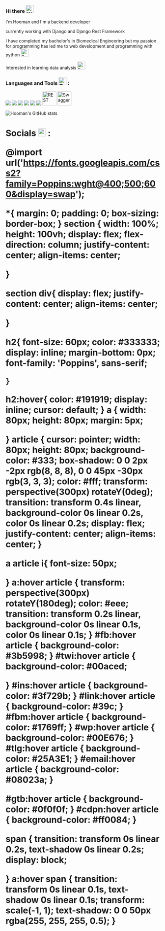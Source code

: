 
### Hi there <img src="https://raw.githubusercontent.com/Tarikul-Islam-Anik/Animated-Fluent-Emojis/master/Emojis/Hand%20gestures/Waving%20Hand%20Light%20Skin%20Tone.png" alt="Waving Hand Light Skin Tone" width="25" height="25" />

I'm Hooman and I'm a backend developer 

currently working with Django and Django Rest Framework  

I have completed my bachelor's in Biomedical Engineering but my passion for programming has led me to web development and programming with python <img src="https://raw.githubusercontent.com/Tarikul-Islam-Anik/Telegram-Animated-Emojis/main/Animals%20and%20Nature/Snake.webp" alt="Snake" width="25" height="25" />

Interested in learning data analysis <img src="https://raw.githubusercontent.com/Tarikul-Islam-Anik/Animated-Fluent-Emojis/master/Emojis/Smilies/Face%20with%20Monocle.png" alt="Face with Monocle" width="25" height="25" />

### Languages and Tools <img src="https://raw.githubusercontent.com/Tarikul-Islam-Anik/Telegram-Animated-Emojis/main/Objects/Toolbox.webp" alt="Toolbox" width="25" height="25" /> :

<div >
	<img src="https://skillicons.dev/icons?i=python"/>
	<img src="https://skillicons.dev/icons?i=django"/>
	<img src="https://skillicons.dev/icons?i=postgres"/>
	<img src="https://skillicons.dev/icons?i=docker"/>
	<img src="https://skillicons.dev/icons?i=redis"/>
	<img src="https://skillicons.dev/icons?i=postman"/>
	<img width="45" src="https://user-images.githubusercontent.com/25181517/192107858-fe19f043-c502-4009-8c47-476fc89718ad.png" alt="REST" title="REST"/>
	<img width="45" src="https://user-images.githubusercontent.com/25181517/186711335-a3729606-5a78-4496-9a36-06efcc74f800.png" alt="Swagger" title="Swagger"/>
</div>

<span>  </span>

<space>
	
![Hooman's GitHub stats](https://github-readme-stats.vercel.app/api?username=Hoomanzoh79&show_icons=true&theme=blueberry)

<space>

<h1>
	 
Socials <img src="https://raw.githubusercontent.com/Tarikul-Islam-Anik/Animated-Fluent-Emojis/master/Emojis/Hand%20gestures/Folded%20Hands%20Light%20Skin%20Tone.png" alt="Folded Hands Light Skin Tone" width="25" height="25" /> :

@import url('https://fonts.googleapis.com/css2?family=Poppins:wght@400;500;600&display=swap');

*{
	margin: 0;
	padding: 0;
	box-sizing: border-box;
}
section {
width: 100%;
height: 100vh;
display: flex;
flex-direction: column;
justify-content: center;
align-items: center;
	
}

section div{
	display: flex;
	justify-content: center;
	align-items: center;
	

}

h2{
	font-size: 60px;
	color: #333333;
	display: inline;
	margin-bottom: 0px;
     font-family: 'Poppins', sans-serif;

	}

h2:hover{
	color: #191919;
	display: inline;
	cursor: default;
	}
a {
	width: 80px;
	height: 80px;
	margin: 5px;


}
article {
	cursor: pointer;
	width: 80px;
	height: 80px;
	background-color: #333;
	box-shadow: 0 0 2px -2px rgb(8, 8, 8), 0 0 45px -30px rgb(3, 3, 3);
	color: #fff;
	transform: perspective(300px) rotateY(0deg);
	transition: transform 0.4s linear, background-color 0s linear 0.2s, color 0s linear 0.2s;
	display: flex;
	justify-content: center;
	align-items: center;
}

a article i{
	font-size: 50px;

}
a:hover article {
	transform: perspective(300px) rotateY(180deg);
	color: #eee;
	transition: transform 0.2s linear, background-color 0s linear 0.1s, color 0s linear 0.1s;
}
#fb:hover article {
	background-color: #3b5998;
}
#twi:hover article {
	background-color: #00aced;

}
#ins:hover article {
	background-color: #3f729b;
}
#link:hover article {
	background-color: #39c;
}
#fbm:hover article {
	background-color: #1769ff;
}
#wp:hover article {
	background-color: #00E676;
}
#tlg:hover article {
	background-color: #25A3E1;
}
#email:hover article {
	background-color: #08023a;
}

#gtb:hover article {
	background-color: #0f0f0f;
}
#cdpn:hover article {
	background-color: #ff0084;
}

span {
	transition: transform 0s linear 0.2s, text-shadow 0s linear 0.2s;
	display: block;


}
a:hover span {
	transition: transform 0s linear 0.1s, text-shadow 0s linear 0.1s;
	transform: scale(-1, 1);
	text-shadow: 0 0 50px rgba(255, 255, 255, 0.5);
}





</h1>
